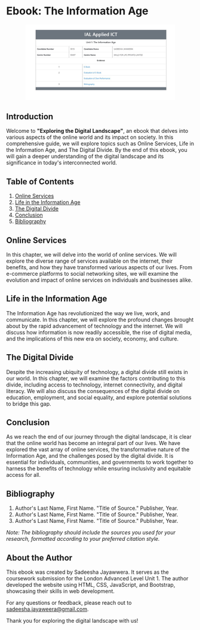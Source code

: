 # Ebook: The Information Age

<div align="center">
  <img src="ebook_cover_image.jpg" alt="Ebook Cover" width="400px">
</div>

## Introduction

Welcome to **"Exploring the Digital Landscape"**, an ebook that delves into various aspects of the online world and its impact on society. In this comprehensive guide, we will explore topics such as Online Services, Life in the Information Age, and The Digital Divide. By the end of this ebook, you will gain a deeper understanding of the digital landscape and its significance in today's interconnected world.

## Table of Contents

1. [Online Services](#online-services)
2. [Life in the Information Age](#life-in-the-information-age)
3. [The Digital Divide](#the-digital-divide)
4. [Conclusion](#conclusion)
5. [Bibliography](#bibliography)

## Online Services <a name="online-services"></a>

In this chapter, we will delve into the world of online services. We will explore the diverse range of services available on the internet, their benefits, and how they have transformed various aspects of our lives. From e-commerce platforms to social networking sites, we will examine the evolution and impact of online services on individuals and businesses alike.

## Life in the Information Age <a name="life-in-the-information-age"></a>

The Information Age has revolutionized the way we live, work, and communicate. In this chapter, we will explore the profound changes brought about by the rapid advancement of technology and the internet. We will discuss how information is now readily accessible, the rise of digital media, and the implications of this new era on society, economy, and culture.

## The Digital Divide <a name="the-digital-divide"></a>

Despite the increasing ubiquity of technology, a digital divide still exists in our world. In this chapter, we will examine the factors contributing to this divide, including access to technology, internet connectivity, and digital literacy. We will also discuss the consequences of the digital divide on education, employment, and social equality, and explore potential solutions to bridge this gap.

## Conclusion <a name="conclusion"></a>

As we reach the end of our journey through the digital landscape, it is clear that the online world has become an integral part of our lives. We have explored the vast array of online services, the transformative nature of the Information Age, and the challenges posed by the digital divide. It is essential for individuals, communities, and governments to work together to harness the benefits of technology while ensuring inclusivity and equitable access for all.

## Bibliography <a name="bibliography"></a>

1. Author's Last Name, First Name. "Title of Source." Publisher, Year.
2. Author's Last Name, First Name. "Title of Source." Publisher, Year.
3. Author's Last Name, First Name. "Title of Source." Publisher, Year.

*Note: The bibliography should include the sources you used for your research, formatted according to your preferred citation style.*

## About the Author

This ebook was created by Sadeesha Jayawwera. It serves as the coursework submission for the London Advanced Level Unit 1. The author developed the website using HTML, CSS, JavaScript, and Bootstrap, showcasing their skills in web development.

For any questions or feedback, please reach out to sadeesha.jayaweera@gmail.com.

Thank you for exploring the digital landscape with us!
